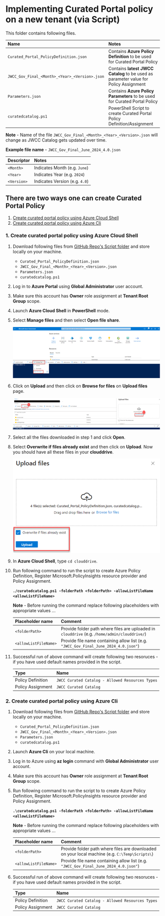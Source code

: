 # Implementing Curated Portal policy on a new tenant (via Script)

This folder contains following files.

|  Name                                           |  Notes                                                                                  |
|:------------------------------------------------|:----------------------------------------------------------------------------------------|
| `Curated_Portal_PolicyDefinition.json`          | Contains **Azure Policy Definition** to be used for Curated Portal Policy               |
| `JWCC_Gov_Final_<Month>_<Year>_<Version>.json`  | Contains **latest JWCC Catalog** to be used as parameter value for Policy Assignment    |
| `Parameters.json`                               | Contains **Azure Policy Parameters** to be used for Curated Portal Policy               |
| `curatedcatalog.ps1`                            | PowerShell Script to create Curated Portal Policy Definition/Assignment                   |

**Note** - Name of the file `JWCC_Gov_Final_<Month>_<Year>_<Version>.json` will change as JWCC Catalog gets updated over time.

**Example file name** - `JWCC_Gov_Final_June_2024_4.0.json`

|  Descriptor |  Notes                         |
|:------------|:-------------------------------|
| `<Month>`   | Indicates Month (e.g. `June`)  |
| `<Year>`    | Indicates Year (e.g. `2024`)   |
| `<Version>` | Indicates Version (e.g. `4.0`) |

## There are two ways one can create Curated Portal Policy

1. [Create curated portal policy using Azure Cloud Shell](#1-create-curated-portal-policy-using-azure-cloud-shell)
2. [Create curated portal policy using Azure Cli](#2-create-curated-portal-policy-using-azure-cli)

### 1. Create curated portal policy using Azure Cloud Shell

1. Download following files from [GitHub Repo's Script folder](https://github.com/Azure/jwcc-curated-portal/tree/main/Azure%20Government/AzurePolicyFiles-CuratedPortal/Script) and store locally on your machine.

    - `Curated_Portal_PolicyDefinition.json`
    - `JWCC_Gov_Final_<Month>_<Year>_<Version>.json`
    - `Parameters.json`
    - `curatedcatalog.ps1`

2. Log in to **Azure Portal** using **Global Administrator** user account.

3. Make sure this account has **Owner** role assignment at **Tenant Root Group** scope.

4. Launch **Azure Cloud Shell** in **PowerShell** mode.

5. Select **Manage files** and then select **Open file share**.

    ![](media/1-Open-File-Share.png)

6. Click on **Upload** and then click on **Browse for files** on **Upload files** page.

    ![](media/2-Upload-Files.png)

7. Select all the files downloaded in step 1 and click **Open**.

8. Select **Overwrite if files already exist** and then click on **Upload**. Now you should have all these files in your **clouddrive**.

    ![](media/3-Upload.png)

9. In **Azure Cloud Shell**, type `cd clouddrive`.

10. Run following command to run the script to create Azure Policy Definition, Register Microsoft.PolicyInsights resource provider and Policy Assignment.

    **`./curatedcatalog.ps1 -folderPath <folderPath> -allowListFileName <allowListFileName>`**

    **Note** - Before running the command replace following placeholders with appropriate values ...

    |  Placeholder name     |  Comment                                                                                       |
    |:----------------------|:-----------------------------------------------------------------------------------------------|
    | `<folderPath>`        | Provide folder path where files are uploaded in `clouddrive` (e.g. `/home/admin/clouddrive/`)  |
    | `<allowListFileName>` | Provide file name containing allow list (e.g. `"JWCC_Gov_Final_June_2024_4.0.json"`) |

11. Successful run of above command will create following two resoruces - if you have used default names provided in the script.

    |  Type             |  Name                                            |
    |:----------------- |:-------------------------------------------------|
    | Policy Definition | `JWCC Curated Catalog - Allowed Resources Types` |
    | Policy Assignment | `JWCC Curated Catalog`                           |

### 2. Create curated portal policy using Azure Cli

1. Download following files from [GitHub Repo's Script folder](https://github.com/Azure/jwcc-curated-portal/tree/main/Azure%20Government/AzurePolicyFiles-CuratedPortal/Script) and store locally on your machine.

    - `Curated_Portal_PolicyDefinition.json`
    - `JWCC_Gov_Final_<Month>_<Year>_<Version>.json`
    - `Parameters.json`
    - `curatedcatalog.ps1`

2. Launch **Azure Cli** on your local machine.

3. Log in to Azure using **az login** command with **Global Administrator** user account.

4. Make sure this account has **Owner** role assignment at **Tenant Root Group** scope.

5. Run following command to run the script to to create Azure Policy Definition, Register Microsoft.PolicyInsights resource provider and Policy Assignment. 

    **`.\curatedcatalog.ps1 -folderPath <folderPath> -allowListFileName <allowListFileName>`**

    **Note** - Before running the command replace following placeholders with appropriate values ...

    |  Placeholder name     |  Comment                                                                                       |
    |:----------------------|:-----------------------------------------------------------------------------------------------|
    | `<folderPath>`        | Provide folder path where files are downloaded on your local machine (e.g. `C:\Temp\Scripts\`)  |
    | `<allowListFileName>` | Provide file name containing allow list (e.g. `"JWCC_Gov_Final_June_2024_4.0.json"`) |

6. Successful run of above command will create following two resoruces - if you have used default names provided in the script.

    |  Type             |  Name                                            |
    |:----------------- |:-------------------------------------------------|
    | Policy Definition | `JWCC Curated Catalog - Allowed Resources Types` |
    | Policy Assignment | `JWCC Curated Catalog`                           |
